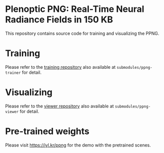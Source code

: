 # Plenoptic PNG: Real-Time Neural Radiance Fields in 150 KB
This repository contains source code for training and visualizing the PPNG.

# Training
Please refer to the [training repository](https://github.com/leejaeyong7/instant-ngp) also available at `submodules/ppng-trainer` for detail.

# Visualizing
Please refer to the [viewer repository](https://github.com/leejaeyong7/ppng-trainer) also available at `submodules/ppng-viewer` for detail.

# Pre-trained weights
Please visit https://jyl.kr/ppng for the demo with the pretrained scenes. 